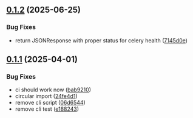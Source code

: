 ## [0.1.2](https://github.com/iloveitaly/celery-healthcheck/compare/v0.1.1...v0.1.2) (2025-06-25)


### Bug Fixes

* return JSONResponse with proper status for celery health ([7145d0e](https://github.com/iloveitaly/celery-healthcheck/commit/7145d0eeeee80b3b795d249aedb125916519dbe0))



## [0.1.1](https://github.com/iloveitaly/celery-healthcheck/compare/bab9210809baa244ab53a9d7177f906a2ff4bd30...v0.1.1) (2025-04-01)


### Bug Fixes

* ci should work now ([bab9210](https://github.com/iloveitaly/celery-healthcheck/commit/bab9210809baa244ab53a9d7177f906a2ff4bd30))
* circular import ([24fe4d1](https://github.com/iloveitaly/celery-healthcheck/commit/24fe4d19cc170a3de2f25a2774493a3ccece955e))
* remove cli script ([06d6544](https://github.com/iloveitaly/celery-healthcheck/commit/06d6544eef0c575a6e566b6c6fb2c06ce68a8f20))
* remove cli test ([e188243](https://github.com/iloveitaly/celery-healthcheck/commit/e188243064c7b86455e37dbbe0fc84a6aa975756))



